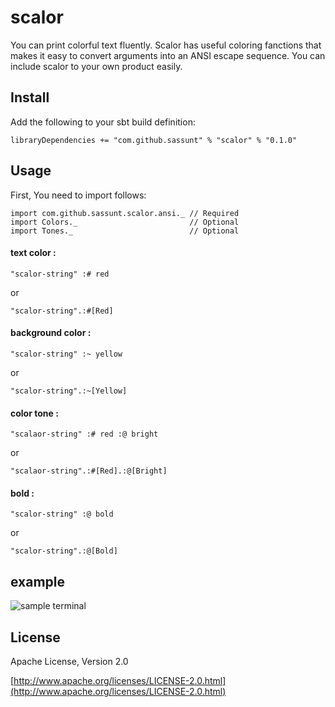 # scalor

You can print colorful text fluently.
Scalor has useful coloring fanctions that makes it easy to convert arguments into an ANSI escape sequence.
You can include scalor to your own product easily.

## Install
Add the following to your sbt build definition:

```
libraryDependencies += "com.github.sassunt" % "scalor" % "0.1.0"
```

## Usage

First, You need to import follows:

```
import com.github.sassunt.scalor.ansi._ // Required
import Colors._                         // Optional
import Tones._                          // Optional
```

#### text color :

    "scalor-string" :# red

or

    "scalor-string".:#[Red]

#### background color :

    "scalor-string" :~ yellow

or

    "scalor-string".:~[Yellow]

#### color tone :

    "scalaor-string" :# red :@ bright

or

    "scalaor-string".:#[Red].:@[Bright]

#### bold :

    "scalor-string" :@ bold

or

    "scalor-string".:@[Bold]



## example

![sample terminal](https://raw.github.com/sassunt/scalor/master/docs/img/scalor_example.png)


## License
Apache License, Version 2.0

[http://www.apache.org/licenses/LICENSE-2.0.html](http://www.apache.org/licenses/LICENSE-2.0.html)

